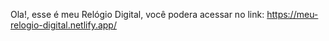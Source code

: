 Ola!, esse é meu Relógio Digital, você podera acessar no link: https://meu-relogio-digital.netlify.app/
